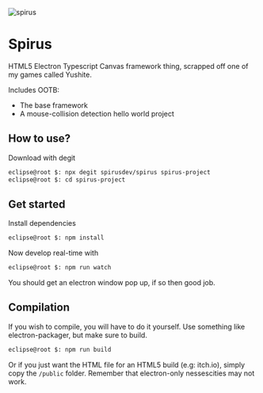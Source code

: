 ![spirus](/spirus_logo.png?height=100)

# Spirus

HTML5 Electron Typescript Canvas framework thing, scrapped off one of my games called Yushite.

Includes OOTB:

- The base framework
- A mouse-collision detection hello world project

## How to use?

Download with degit

```bash
eclipse@root $: npx degit spirusdev/spirus spirus-project
eclipse@root $: cd spirus-project
```

## Get started

Install dependencies

```bash
eclipse@root $: npm install
```

Now develop real-time with

```bash
eclipse@root $: npm run watch
```

You should get an electron window pop up, if so then good job.

## Compilation

If you wish to compile, you will have to do it yourself.
Use something like electron-packager, but make sure to build.

```bash
eclipse@root $: npm run build
```

Or if you just want the HTML file for an HTML5 build (e.g: itch.io),
simply copy the `/public` folder. Remember that electron-only nessescities may not work.

